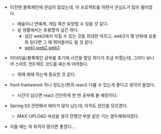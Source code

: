 * 이전엔 블록체인에 관심이 많았는데, 이 프로젝트를 하면서 관심도가 많이 떨어졌다.
    - 예술이나 연예계, 게임 쪽은 유망할 수 있을 것 같다.
    - 실 생활에서는 유용할까 싶긴 하다.
        + 일단 web2에서 익힐 수 있는 것을 최대한 익히고, web3가 몇 년뒤에 상용화 된다면 그 때 뛰어들어도 될 것 같다.
        + [web1,web2,web3](https://ko.0xzx.com/20211221244942.html)

* 이더리움/블록체인 공부를 초기에 시간을 할당 하다가 조금 미뤘는데, 그러다 보니까 스마트 컨트렉트 코드를 짜는게 어려웠다.
    * 제때 제때 하는게 중요한 것 같다.

* front framework 하나 정도는(특히 react) 다룰 수 있는게 좋다고 생각이 들었다.
    * 시간이 남으면 react 간단하게 한 번 공부해 볼 예정이다.

* Spring S3 관련해서 에러가 많이 났는데, 아직도 원인을 모르겠다.
    * MAX-UPLOAD 속성을 생각 안했던 부분 같은 거는 염두해둬야겠다.

* 자율 때는 꼭 취직이 됐으면 좋겠다...
